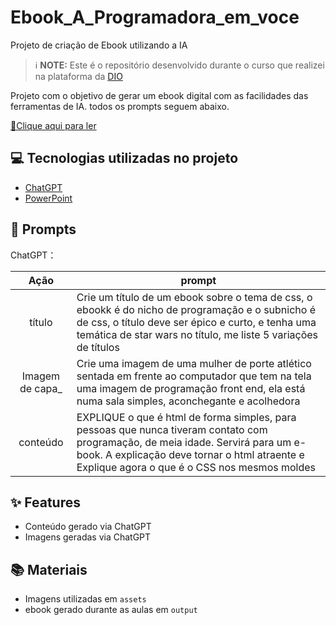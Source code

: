 # Ebook_A_Programadora_em_voce
Projeto de criação de Ebook utilizando a IA



 > ℹ️ **NOTE:** Este é o repositório desenvolvido durante o curso que realizei na plataforma da [DIO](https://dio.me)

Projeto com o objetivo de gerar um ebook digital com as facilidades das ferramentas de IA. todos os prompts
seguem abaixo.

<a href="https://github.com/LiaGuimaraes/Ebook_A_Programadora_em_voce/blob/main/E-BOOK-A%20PROGRAMADORA%20EM%20VOCE.pdf" title="View PDF now"> 📕Clique aqui para ler</a>



## 💻 Tecnologias utilizadas no projeto

- [ChatGPT](https://chat.openai.com/) 
- [PowerPoint](https://www.microsoft.com/en/microsoft-365/powerpoint)

## 🧠 Prompts


ChatGPT：

|   Ação   | prompt                                                                                                                                                                                                                                                                         |
| :------: | ------------------------------------------------------------------------------------------------------------------------------------------------------------------------------------------------------------------------------------------------------------------------------ |
|  título  | Crie um título de um ebook sobre o tema de css, o ebookk é do nicho de programação e o subnicho é de css, o título deve ser épico e curto, e tenha uma temática de star wars no título, me liste 5 variações de títulos 
|  Imagem de capa_  | Crie uma imagem de uma mulher de porte atlético sentada em frente ao computador que tem na tela uma imagem de programação front end, ela está numa sala simples, aconchegante e acolhedora |
| conteúdo | EXPLIQUE o que é html de forma simples, para pessoas que nunca tiveram contato com programação, de meia idade. Servirá para um e-book. A explicação deve tornar o html atraente e Explique agora o que é o CSS nos mesmos moldes |




## ✨ Features

- Conteúdo gerado via ChatGPT
- Imagens geradas via ChatGPT

## 📚 Materiais

- Imagens utilizadas em `assets`
- ebook gerado durante as aulas em `output`

